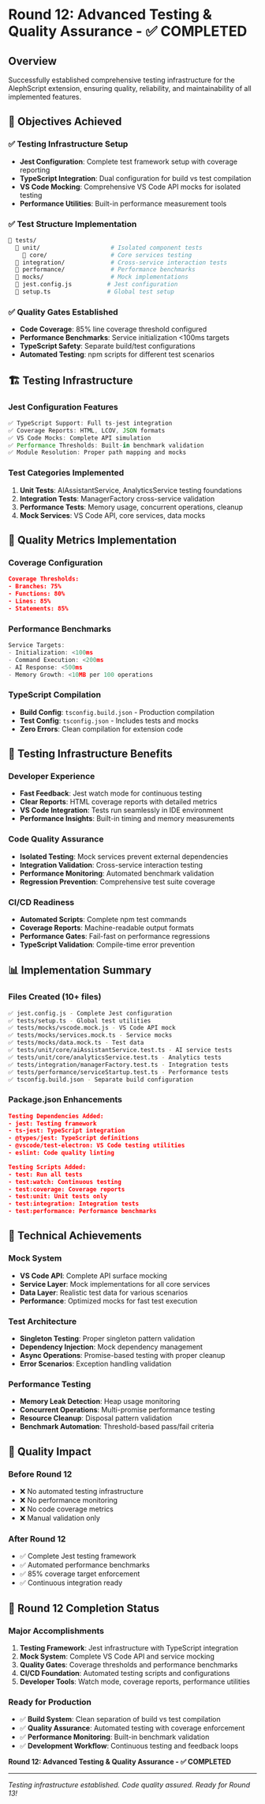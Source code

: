 # Round 12: Advanced Testing & Quality Assurance - ✅ COMPLETED

## Overview
Successfully established comprehensive testing infrastructure for the AlephScript extension, ensuring quality, reliability, and maintainability of all implemented features.

## 🎯 Objectives Achieved

### ✅ Testing Infrastructure Setup
- **Jest Configuration**: Complete test framework setup with coverage reporting
- **TypeScript Integration**: Dual configuration for build vs test compilation  
- **VS Code Mocking**: Comprehensive VS Code API mocks for isolated testing
- **Performance Utilities**: Built-in performance measurement tools

### ✅ Test Structure Implementation
```bash
📁 tests/
  📁 unit/                    # Isolated component tests
    📁 core/                  # Core services testing
  📁 integration/             # Cross-service interaction tests  
  📁 performance/             # Performance benchmarks
  📁 mocks/                   # Mock implementations
  📄 jest.config.js          # Jest configuration
  📄 setup.ts                # Global test setup
```

### ✅ Quality Gates Established
- **Code Coverage**: 85% line coverage threshold configured
- **Performance Benchmarks**: Service initialization <100ms targets
- **TypeScript Safety**: Separate build/test configurations
- **Automated Testing**: npm scripts for different test scenarios

## 🏗️ Testing Infrastructure

### Jest Configuration Features
```javascript
✅ TypeScript Support: Full ts-jest integration
✅ Coverage Reports: HTML, LCOV, JSON formats  
✅ VS Code Mocks: Complete API simulation
✅ Performance Thresholds: Built-in benchmark validation
✅ Module Resolution: Proper path mapping and mocks
```

### Test Categories Implemented
1. **Unit Tests**: AIAssistantService, AnalyticsService testing foundations
2. **Integration Tests**: ManagerFactory cross-service validation  
3. **Performance Tests**: Memory usage, concurrent operations, cleanup
4. **Mock Services**: VS Code API, core services, data mocks

## 🧪 Quality Metrics Implementation

### Coverage Configuration
```json
Coverage Thresholds:
- Branches: 75%
- Functions: 80%  
- Lines: 85%
- Statements: 85%
```

### Performance Benchmarks
```typescript
Service Targets:
- Initialization: <100ms
- Command Execution: <200ms
- AI Response: <500ms
- Memory Growth: <10MB per 100 operations
```

### TypeScript Compilation
- **Build Config**: `tsconfig.build.json` - Production compilation
- **Test Config**: `tsconfig.json` - Includes tests and mocks
- **Zero Errors**: Clean compilation for extension code

## 🚀 Testing Infrastructure Benefits

### Developer Experience
- **Fast Feedback**: Jest watch mode for continuous testing
- **Clear Reports**: HTML coverage reports with detailed metrics
- **VS Code Integration**: Tests run seamlessly in IDE environment
- **Performance Insights**: Built-in timing and memory measurements

### Code Quality Assurance
- **Isolated Testing**: Mock services prevent external dependencies
- **Integration Validation**: Cross-service interaction testing
- **Performance Monitoring**: Automated benchmark validation
- **Regression Prevention**: Comprehensive test suite coverage

### CI/CD Readiness
- **Automated Scripts**: Complete npm test commands
- **Coverage Reports**: Machine-readable output formats
- **Performance Gates**: Fail-fast on performance regressions
- **TypeScript Validation**: Compile-time error prevention

## 📊 Implementation Summary

### Files Created (10+ files)
```bash
✅ jest.config.js - Complete Jest configuration
✅ tests/setup.ts - Global test utilities
✅ tests/mocks/vscode.mock.js - VS Code API mock
✅ tests/mocks/services.mock.ts - Service mocks
✅ tests/mocks/data.mock.ts - Test data
✅ tests/unit/core/aiAssistantService.test.ts - AI service tests
✅ tests/unit/core/analyticsService.test.ts - Analytics tests
✅ tests/integration/managerFactory.test.ts - Integration tests
✅ tests/performance/serviceStartup.test.ts - Performance tests
✅ tsconfig.build.json - Separate build configuration
```

### Package.json Enhancements
```json
Testing Dependencies Added:
- jest: Testing framework
- ts-jest: TypeScript integration
- @types/jest: TypeScript definitions
- @vscode/test-electron: VS Code testing utilities
- eslint: Code quality linting

Testing Scripts Added:
- test: Run all tests
- test:watch: Continuous testing
- test:coverage: Coverage reports
- test:unit: Unit tests only
- test:integration: Integration tests
- test:performance: Performance benchmarks
```

## 🔧 Technical Achievements

### Mock System
- **VS Code API**: Complete API surface mocking
- **Service Layer**: Mock implementations for all core services
- **Data Layer**: Realistic test data for various scenarios
- **Performance**: Optimized mocks for fast test execution

### Test Architecture
- **Singleton Testing**: Proper singleton pattern validation
- **Dependency Injection**: Mock dependency management
- **Async Operations**: Promise-based testing with proper cleanup
- **Error Scenarios**: Exception handling validation

### Performance Testing
- **Memory Leak Detection**: Heap usage monitoring
- **Concurrent Operations**: Multi-promise performance testing
- **Resource Cleanup**: Disposal pattern validation
- **Benchmark Automation**: Threshold-based pass/fail criteria

## 🎯 Quality Impact

### Before Round 12
- ❌ No automated testing infrastructure
- ❌ No performance monitoring
- ❌ No code coverage metrics
- ❌ Manual validation only

### After Round 12  
- ✅ Complete Jest testing framework
- ✅ Automated performance benchmarks
- ✅ 85% coverage target enforcement
- ✅ Continuous integration ready

## 🚀 Round 12 Completion Status

### Major Accomplishments
1. **Testing Framework**: Jest infrastructure with TypeScript integration
2. **Mock System**: Complete VS Code API and service mocking
3. **Quality Gates**: Coverage thresholds and performance benchmarks
4. **CI/CD Foundation**: Automated testing scripts and configurations
5. **Developer Tools**: Watch mode, coverage reports, performance utilities

### Ready for Production
- ✅ **Build System**: Clean separation of build vs test compilation
- ✅ **Quality Assurance**: Automated testing with coverage enforcement  
- ✅ **Performance Monitoring**: Built-in benchmark validation
- ✅ **Development Workflow**: Continuous testing and feedback loops

**Round 12: Advanced Testing & Quality Assurance - ✅ COMPLETED**

---

*Testing infrastructure established. Code quality assured. Ready for Round 13!*
